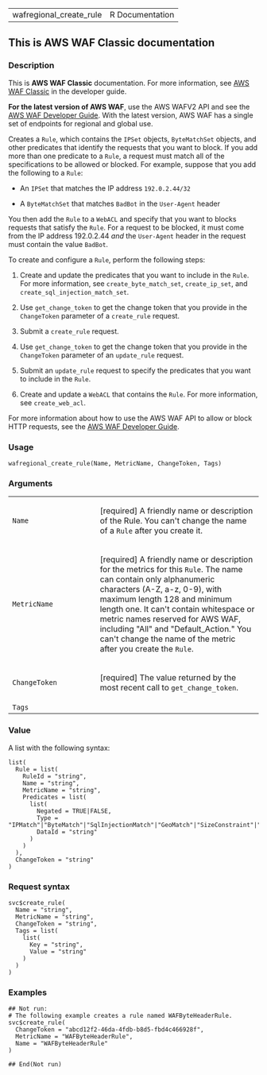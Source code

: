 <table style="width: 100%;">
<tbody>
<tr class="odd">
<td>wafregional_create_rule</td>
<td style="text-align: right;">R Documentation</td>
</tr>
</tbody>
</table>

## This is AWS WAF Classic documentation

### Description

This is **AWS WAF Classic** documentation. For more information, see
[AWS WAF
Classic](https://docs.aws.amazon.com/waf/latest/developerguide/classic-waf-chapter.html)
in the developer guide.

**For the latest version of AWS WAF**, use the AWS WAFV2 API and see the
[AWS WAF Developer
Guide](https://docs.aws.amazon.com/waf/latest/developerguide/waf-chapter.html).
With the latest version, AWS WAF has a single set of endpoints for
regional and global use.

Creates a `Rule`, which contains the `IPSet` objects, `ByteMatchSet`
objects, and other predicates that identify the requests that you want
to block. If you add more than one predicate to a `Rule`, a request must
match all of the specifications to be allowed or blocked. For example,
suppose that you add the following to a `Rule`:

-   An `IPSet` that matches the IP address `⁠192.0.2.44/32⁠`

-   A `ByteMatchSet` that matches `BadBot` in the `User-Agent` header

You then add the `Rule` to a `WebACL` and specify that you want to
blocks requests that satisfy the `Rule`. For a request to be blocked, it
must come from the IP address 192.0.2.44 *and* the `User-Agent` header
in the request must contain the value `BadBot`.

To create and configure a `Rule`, perform the following steps:

1.  Create and update the predicates that you want to include in the
    `Rule`. For more information, see `create_byte_match_set`,
    `create_ip_set`, and `create_sql_injection_match_set`.

2.  Use `get_change_token` to get the change token that you provide in
    the `ChangeToken` parameter of a `create_rule` request.

3.  Submit a `create_rule` request.

4.  Use `get_change_token` to get the change token that you provide in
    the `ChangeToken` parameter of an `update_rule` request.

5.  Submit an `update_rule` request to specify the predicates that you
    want to include in the `Rule`.

6.  Create and update a `WebACL` that contains the `Rule`. For more
    information, see `create_web_acl`.

For more information about how to use the AWS WAF API to allow or block
HTTP requests, see the [AWS WAF Developer
Guide](https://docs.aws.amazon.com/waf/latest/developerguide/).

### Usage

    wafregional_create_rule(Name, MetricName, ChangeToken, Tags)

### Arguments

<table>
<colgroup>
<col style="width: 35%" />
<col style="width: 65%" />
</colgroup>
<tbody>
<tr class="odd">
<td><code id="wafregional_create_rule_:_Name">Name</code></td>
<td><p>[required] A friendly name or description of the Rule. You can't
change the name of a <code>Rule</code> after you create it.</p></td>
</tr>
<tr class="even">
<td><code
id="wafregional_create_rule_:_MetricName">MetricName</code></td>
<td><p>[required] A friendly name or description for the metrics for
this <code>Rule</code>. The name can contain only alphanumeric
characters (A-Z, a-z, 0-9), with maximum length 128 and minimum length
one. It can't contain whitespace or metric names reserved for AWS WAF,
including "All" and "Default_Action." You can't change the name of the
metric after you create the <code>Rule</code>.</p></td>
</tr>
<tr class="odd">
<td><code
id="wafregional_create_rule_:_ChangeToken">ChangeToken</code></td>
<td><p>[required] The value returned by the most recent call to
<code>get_change_token</code>.</p></td>
</tr>
<tr class="even">
<td><code id="wafregional_create_rule_:_Tags">Tags</code></td>
<td></td>
</tr>
</tbody>
</table>

### Value

A list with the following syntax:

    list(
      Rule = list(
        RuleId = "string",
        Name = "string",
        MetricName = "string",
        Predicates = list(
          list(
            Negated = TRUE|FALSE,
            Type = "IPMatch"|"ByteMatch"|"SqlInjectionMatch"|"GeoMatch"|"SizeConstraint"|"XssMatch"|"RegexMatch",
            DataId = "string"
          )
        )
      ),
      ChangeToken = "string"
    )

### Request syntax

    svc$create_rule(
      Name = "string",
      MetricName = "string",
      ChangeToken = "string",
      Tags = list(
        list(
          Key = "string",
          Value = "string"
        )
      )
    )

### Examples

    ## Not run: 
    # The following example creates a rule named WAFByteHeaderRule.
    svc$create_rule(
      ChangeToken = "abcd12f2-46da-4fdb-b8d5-fbd4c466928f",
      MetricName = "WAFByteHeaderRule",
      Name = "WAFByteHeaderRule"
    )

    ## End(Not run)
